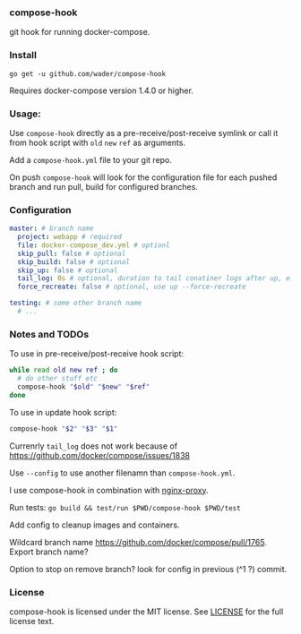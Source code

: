 ### compose-hook

git hook for running docker-compose.

### Install

    go get -u github.com/wader/compose-hook

Requires docker-compose version 1.4.0 or higher.

### Usage:

Use `compose-hook` directly as a pre-receive/post-receive symlink or call it from hook script with `old` `new` `ref` as arguments.

Add a `compose-hook.yml` file to your git repo.

On push `compose-hook` will look for the configuration file for each pushed branch and run pull, build for configured branches.

### Configuration

```yaml
master: # branch name
  project: webapp # required
  file: docker-compose_dev.yml # optionl
  skip_pull: false # optional
  skip_build: false # optional
  skip_up: false # optional
  tail_log: 0s # optional, duration to tail conatiner logs after up, e.g. 5s
  force_recreate: false # optional, use up --force-recreate

testing: # some other branch name
  # ...

```

### Notes and TODOs

To use in pre-receive/post-receive hook script:

```sh
while read old new ref ; do
  # do other stuff etc
  compose-hook "$old" "$new" "$ref"
done
```

To use in update hook script:

```sh
compose-hook "$2" "$3" "$1"

```

Currenrly `tail_log` does not work because of https://github.com/docker/compose/issues/1838

Use `--config` to use another filenamn than `compose-hook.yml`.

I use compose-hook in combination with [nginx-proxy](https://github.com/jwilder/nginx-proxy).

Run tests: `go build && test/run $PWD/compose-hook $PWD/test`

Add config to cleanup images and containers.

Wildcard branch name https://github.com/docker/compose/pull/1765. Export branch name?

Option to stop on remove branch? look for config in previous (^1 ?) commit.

### License

compose-hook is licensed under the MIT license. See [LICENSE](LICENSE) for the full license text.
